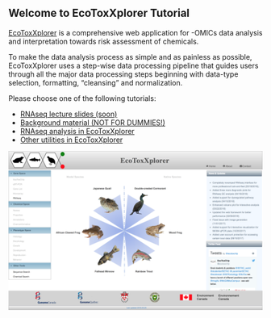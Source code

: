 ## Welcome to EcoToxXplorer Tutorial

[EcoToxXplorer](http://www.ecotoxxplorer.ca) is a comprehensive web application for -OMICs data analysis and interpretation towards risk assessment of chemicals. 

To make the data analysis process as simple and as painless as possible, EcoToxXplorer uses a step-wise data processing pipeline that guides users through all the major data processing steps beginning with data-type selection, formatting, “cleansing” and normalization. 

Please choose one of the following tutorials:

- [RNAseq lecture slides (soon)]()
- [Background material (NOT FOR DUMMIES!)](background.md)
- [RNAseq analysis in EcoToxXplorer](rnaseq.md)
- [Other utilities in EcoToxXplorer](othertools.md)

![Image](RNAseq_main.png)
